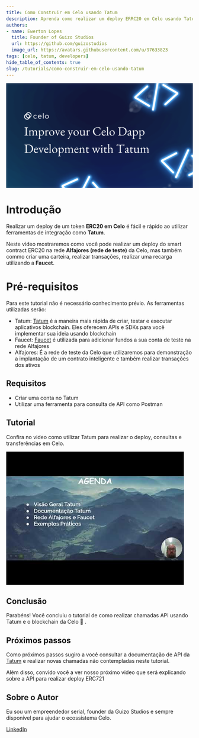 ```yaml
---
title: Como Construir em Celo usando Tatum
description: Aprenda como realizar um deploy ERRC20 em Celo usando Tatum
authors:
- name: Ewerton Lopes
  title: Founder of Guizo Studios
  url: https://github.com/guizostudios
  image_url: https://avatars.githubusercontent.com/u/97633823
tags: [celo, tatum, developers]
hide_table_of_contents: true
slug: /tutorials/como-construir-em-celo-usando-tatum
---
```





![header](../../src/data-tutorials/showcase/beginner/como-construir-em-celo-usando-tatum.png)

# Introdução

Realizar um deploy de um token **ERC20 em Celo** é fácil e rápido ao utilizar ferramentas de integração como **Tatum**.

Neste video mostraremos como você pode realizar um deploy do smart contract ERC20 na rede **Alfajores (rede de teste)** da Celo, mas também commo criar uma carteira, realizar transações, realizar uma recarga utilizando a **Faucet**.

# Pré-requisitos

Para este tutorial não é necessário conhecimento prévio. As ferramentas utilizadas serão:

- Tatum: [Tatum](https://tatum.io/) é a maneira mais rápida de criar, testar e executar aplicativos blockchain. Eles oferecem APIs e SDKs para você implementar sua ideia usando blockchain
- Faucet: [Faucet](https://celo.org/developers/faucet) é utilizada para adicionar fundos a sua conta de teste na rede Alfajores
- Alfajores: É a rede de teste da Celo que utilizaremos para demonstração a implantação de um contrato inteligente e também realizar transações dos ativos

## Requisitos

- Criar uma conta no Tatum
- Utilizar uma ferramenta para consulta de API como Postman


## Tutorial

Confira no video como utilizar Tatum para realizar o deploy, consultas e transferências em Celo.


[![Como Construir em Celo usando Tatum](../../src/data-tutorials/showcase/beginner/youtube-como-construir-em-celo-usando-tatum.jpg)](https://www.youtube.com/watch?v=XXDWaloLmvs)



## Conclusão

Parabéns! Você concluiu o tutorial de como realizar chamadas API usando Tatum e o blockchain da Celo 🎉 .

## Próximos passos

Como próximos passos sugiro a você consultar a documentação de API da [Tatum](https://apidoc.tatum.io/) e realizar novas chamadas não contempladas neste tutorial.

Além disso, convido você a ver nosso próximo video que será explicando sobre a API para realizar deploy ERC721

## Sobre o Autor

Eu sou um empreendedor serial, founder da Guizo Studios e sempre disponível para ajudar o ecossistema Celo.

[LinkedIn](https://www.linkedin.com/in/ewertonlopes/)
